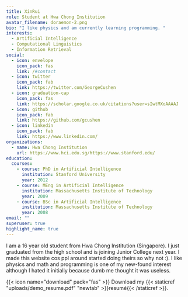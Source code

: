 ```yaml
---
title: XinRui
role: Student at Hwa Chong Institution
avatar_filename: doraemon-2.png
bio: "I like physics and am currently learning programming. "
interests:
  - Artificial Intelligence
  - Computational Linguistics
  - Information Retrieval
social:
  - icon: envelope
    icon_pack: fas
    link: /#contact
  - icon: twitter
    icon_pack: fab
    link: https://twitter.com/GeorgeCushen
  - icon: graduation-cap
    icon_pack: fas
    link: https://scholar.google.co.uk/citations?user=sIwtMXoAAAAJ
  - icon: github
    icon_pack: fab
    link: https://github.com/gcushen
  - icon: linkedin
    icon_pack: fab
    link: https://www.linkedin.com/
organizations:
  - name: Hwa Chong Institution
    url: https://www.hci.edu.sg/https://www.stanford.edu/
education:
  courses:
    - course: PhD in Artificial Intelligence
      institution: Stanford University
      year: 2012
    - course: MEng in Artificial Intelligence
      institution: Massachusetts Institute of Technology
      year: 2009
    - course: BSc in Artificial Intelligence
      institution: Massachusetts Institute of Technology
      year: 2008
email: ""
superuser: true
highlight_name: true
---
```

I am a 16 year old student from Hwa Chong Institution (Singapore). I just graduated from the high school and is joining Junior College next year. I made this website cos ppl around started doing theirs so why not :). I like physics and math and programming is one of my new-found interest although I hated it initially because dumb me thought it was useless.

{{< icon name="download" pack="fas" >}} Download my {{< staticref "uploads/demo_resume.pdf" "newtab" >}}resumé{{< /staticref >}}.